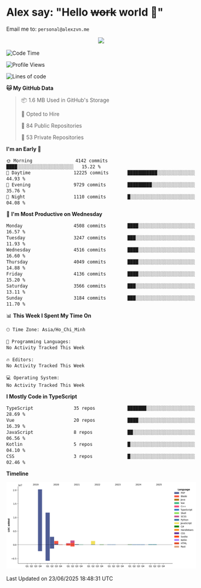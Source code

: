 # Alex say: "Hello ~~work~~ world 🐾"
Email me to: `personal@alexzvn.me`


<p align=center>
  <a href="https://skillicons.dev">
    <img src="https://skillicons.dev/icons?i=ts,js,php,nodejs,bun,vue,nuxt,react,svelte,tauri,laravel,rust,mongodb,docker,electron,redis,rabbitmq,tailwind,git,cloudflare,elysia,mysql,nginx,rollupjs,sentry,ubuntu,yarn,html,css,vite" />
  </a>
</p>

<!--START_SECTION:waka-->
![Code Time](http://img.shields.io/badge/Code%20Time-1%2C066%20hrs%2055%20mins-blue)

![Profile Views](http://img.shields.io/badge/Profile%20Views-0-blue)

![Lines of code](https://img.shields.io/badge/From%20Hello%20World%20I%27ve%20Written-40.9%20million%20lines%20of%20code-blue)

**🐱 My GitHub Data** 

> 📦 1.6 MB Used in GitHub's Storage 
 > 
> 💼 Opted to Hire
 > 
> 📜 84 Public Repositories 
 > 
> 🔑 53 Private Repositories 
 > 
**I'm an Early 🐤** 

```text
🌞 Morning                4142 commits        ████░░░░░░░░░░░░░░░░░░░░░   15.22 % 
🌆 Daytime                12225 commits       ███████████░░░░░░░░░░░░░░   44.93 % 
🌃 Evening                9729 commits        █████████░░░░░░░░░░░░░░░░   35.76 % 
🌙 Night                  1110 commits        █░░░░░░░░░░░░░░░░░░░░░░░░   04.08 % 
```
📅 **I'm Most Productive on Wednesday** 

```text
Monday                   4508 commits        ████░░░░░░░░░░░░░░░░░░░░░   16.57 % 
Tuesday                  3247 commits        ███░░░░░░░░░░░░░░░░░░░░░░   11.93 % 
Wednesday                4516 commits        ████░░░░░░░░░░░░░░░░░░░░░   16.60 % 
Thursday                 4049 commits        ████░░░░░░░░░░░░░░░░░░░░░   14.88 % 
Friday                   4136 commits        ████░░░░░░░░░░░░░░░░░░░░░   15.20 % 
Saturday                 3566 commits        ███░░░░░░░░░░░░░░░░░░░░░░   13.11 % 
Sunday                   3184 commits        ███░░░░░░░░░░░░░░░░░░░░░░   11.70 % 
```


📊 **This Week I Spent My Time On** 

```text
🕑︎ Time Zone: Asia/Ho_Chi_Minh

💬 Programming Languages: 
No Activity Tracked This Week

🔥 Editors: 
No Activity Tracked This Week

💻 Operating System: 
No Activity Tracked This Week
```

**I Mostly Code in TypeScript** 

```text
TypeScript               35 repos            ███████░░░░░░░░░░░░░░░░░░   28.69 % 
Vue                      20 repos            ████░░░░░░░░░░░░░░░░░░░░░   16.39 % 
JavaScript               8 repos             ██░░░░░░░░░░░░░░░░░░░░░░░   06.56 % 
Kotlin                   5 repos             █░░░░░░░░░░░░░░░░░░░░░░░░   04.10 % 
CSS                      3 repos             █░░░░░░░░░░░░░░░░░░░░░░░░   02.46 % 
```



**Timeline**

![Lines of Code chart](https://raw.githubusercontent.com/alexzvn/alexzvn/main/assets/bar_graph.png)


 Last Updated on 23/06/2025 18:48:31 UTC
<!--END_SECTION:waka-->
